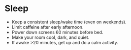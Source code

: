 # Sleep
- Keep a consistent sleep/wake time (even on weekends).
- Limit caffeine after early afternoon.
- Power down screens 60 minutes before bed.
- Make your room cool, dark, and quiet.
- If awake >20 minutes, get up and do a calm activity.
